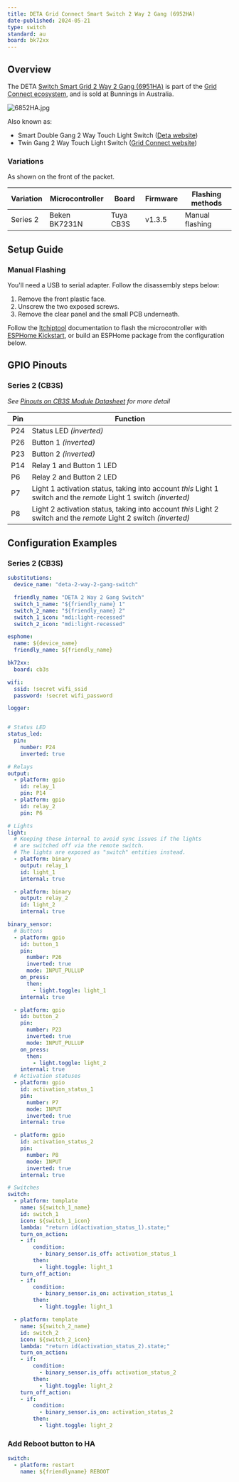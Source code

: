 ```yaml
---
title: DETA Grid Connect Smart Switch 2 Way 2 Gang (6952HA)
date-published: 2024-05-21
type: switch
standard: au
board: bk72xx
---
```


## Overview

The DETA [Switch Smart Grid 2 Way 2 Gang (6951HA)](https://www.bunnings.com.au/deta-switch-smart-grid-2-way-2-gang_p0346911) is part of the [Grid Connect ecosystem](https://grid-connect.com.au/), and is sold at Bunnings in Australia.

![6852HA.jpg](./6952HA.jpg "DETA 6952HA, with 'Series 2' highlighted.")

Also known as:
 - Smart Double Gang 2 Way Touch Light Switch ([Deta website](https://detaelectrical.com.au/product/deta-grid-connect-smart-double-gang-2-way-touch-light-switch/))
 - Twin Gang 2 Way Touch Light Switch ([Grid Connect website](https://grid-connect.com.au/download/6952ha/))


### Variations
As shown on the front of the packet.

| Variation   | Microcontroller | Board     | Firmware | Flashing methods |
| ----------- | --------------- | --------- | -------- | ---------------- |
| Series 2    | Beken BK7231N   | Tuya CB3S | v1.3.5   | Manual flashing  | 

## Setup Guide

### Manual Flashing

You'll need a USB to serial adapter. Follow the disassembly steps below:

1. Remove the front plastic face.
2. Unscrew the two exposed screws.
3. Remove the clear panel and the small PCB underneath.

Follow the [ltchiptool](https://github.com/libretiny-eu/ltchiptool) documentation to flash the microcontroller with [ESPHome Kickstart](https://github.com/libretiny-eu/esphome-kickstart/releases), or build an ESPHome package from the configuration below.

## GPIO Pinouts

### Series 2 (CB3S)
_See [Pinouts on CB3S Module Datasheet](https://developer.tuya.com/en/docs/iot/cb3s?id=Kai94mec0s076#title-5-Pin%20definition) for more detail_


| Pin    | Function                                                                          |
| ------ | --------------------------------------------------------------------------------- |
| P24    | Status LED  _(inverted)_
| P26    | Button 1 _(inverted)_
| P23    | Button 2 _(inverted)_
| P14    | Relay 1 and Button 1 LED
| P6    | Relay 2 and Button 2 LED
| P7     | Light 1 activation status, taking into account _this_ Light 1 switch and the _remote_ Light 1 switch _(inverted)_     |
| P8     | Light 2 activation status, taking into account _this_ Light 2 switch and the _remote_ Light 2 switch _(inverted)_     |  |

## Configuration Examples

### Series 2 (CB3S)

```yaml
substitutions:
  device_name: "deta-2-way-2-gang-switch"

  friendly_name: "DETA 2 Way 2 Gang Switch"
  switch_1_name: "${friendly_name} 1"
  switch_2_name: "${friendly_name} 2"
  switch_1_icon: "mdi:light-recessed"
  switch_2_icon: "mdi:light-recessed"

esphome:
  name: ${device_name}
  friendly_name: ${friendly_name}

bk72xx:
  board: cb3s

wifi:
  ssid: !secret wifi_ssid
  password: !secret wifi_password

logger:


# Status LED
status_led:
  pin:
    number: P24
    inverted: true

# Relays
output:
  - platform: gpio
    id: relay_1
    pin: P14
  - platform: gpio
    id: relay_2
    pin: P6

# Lights
light:
  # Keeping these internal to avoid sync issues if the lights 
  # are switched off via the remote switch.
  # The lights are exposed as "switch" entities instead.
  - platform: binary
    output: relay_1
    id: light_1
    internal: true

  - platform: binary
    output: relay_2
    id: light_2
    internal: true

binary_sensor:
  # Buttons
  - platform: gpio
    id: button_1
    pin:
      number: P26
      inverted: true
      mode: INPUT_PULLUP
    on_press:
      then:
        - light.toggle: light_1
    internal: true

  - platform: gpio
    id: button_2
    pin:
      number: P23
      inverted: true
      mode: INPUT_PULLUP
    on_press:
      then:
        - light.toggle: light_2
    internal: true
  # Activation statuses
  - platform: gpio
    id: activation_status_1
    pin:
      number: P7
      mode: INPUT
      inverted: true  
    internal: true

  - platform: gpio
    id: activation_status_2
    pin:
      number: P8
      mode: INPUT
      inverted: true  
    internal: true

# Switches
switch:
  - platform: template
    name: ${switch_1_name}
    id: switch_1
    icon: ${switch_1_icon}
    lambda: "return id(activation_status_1).state;"
    turn_on_action:
    - if:
        condition:
          - binary_sensor.is_off: activation_status_1
        then:
          - light.toggle: light_1
    turn_off_action:
    - if:
        condition:
          - binary_sensor.is_on: activation_status_1
        then:
          - light.toggle: light_1

  - platform: template
    name: ${switch_2_name}
    id: switch_2
    icon: ${switch_2_icon}
    lambda: "return id(activation_status_2).state;"
    turn_on_action:
    - if:
        condition:
          - binary_sensor.is_off: activation_status_2
        then:
          - light.toggle: light_2
    turn_off_action:
    - if:
        condition:
          - binary_sensor.is_on: activation_status_2
        then:
          - light.toggle: light_2
```

### Add Reboot button to HA

```yaml
switch:
  - platform: restart
    name: ${friendlyname} REBOOT
```
